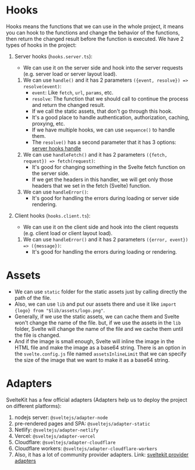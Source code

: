 # Hooks

Hooks means the functions that we can use in the whole project, it means you can hook to the functions and change the
behavior of the functions, then return the changed result before the function is executed.
We have 2 types of hooks in the project:

1. Server hooks (`hooks.server.ts`):
    - We can use it on the server side and hook into the server requests (e.g. server load or server layout load).

    1. We can use `handle()` and it has 2 parameters `({event, resolve}) => resolve(event)`:
        - `event`: Like `fetch`, `url`, `params`, etc.
        - `resolve`: The function that we should call to continue the process and return the changed result.
        - If we call the static assets, that don't go through this hook.
        - It's a good place to handle authentication, authorization, caching, proxying, etc.
        - If we have multiple hooks, we can use `sequence()` to handle them.
        - The `resolve()` has a second parameter that it has 3
          options: [server hooks handle](https://kit.svelte.dev/docs/hooks#server-hooks-handle)
    2. We can use `handleFetch()` and it has 2 parameters `({fetch, request}) => fetch(request)`:
        - It's good for changing something in the Svelte fetch function on the server side.
        - If we get the headers in this handler, we will get only those headers that we set in the fetch (Svelte)
          function.
    3. We can use `handleError()`:
        - It's good for handling the errors during loading or server side rendering.

2. Client hooks (`hooks.client.ts`):
    - We can use it on the client side and hook into the client requests (e.g. client load or client layout load).

    1. We can use `handleError()` and it has 2 parameters `({error, event}) => ({message})`:
        - It's good for handling the errors during loading or rendering.

# Assets

- We can use `static` folder for the static assets just by calling directly the path of the file.
- Also, we can use `lib` and put our assets there and use it like `import {logo} from "$lib/assets/logo.png"`.
- Generally, if we use the static assets, we can cache them and Svelte won't change the name of the file. but, if we use
  the assets in the `lib` folder, Svelte will change the name of the file and we cache them until the file is changed.
- And if the image is small enough, Svelte will inline the image in the HTML file and make the image as a base64 string.
  There is an option in the `svelte.config.js` file named `assetsInlineLimit` that we can specify the size of the image
  that we want to make it as a base64 string.

# Adapters
SvelteKit has a few official adapters (Adapters help us to deploy the project on different platforms):
1. nodejs server: `@sveltejs/adapter-node`
2. pre-rendered pages and SPA: `@sveltejs/adapter-static`
3. Netlify: `@sveltejs/adapter-netlify`
4. Vercel: `@sveltejs/adapter-vercel`
5. Cloudflare: `@sveltejs/adapter-cloudflare`
6. Cloudflare workers: `@sveltejs/adapter-cloudflare-workers`
7. Also, it has a lot of community provider adapters. Link: [sveltekit provider adapters](https://www.sveltesociety.dev/packages?category=sveltekit-adapters)
